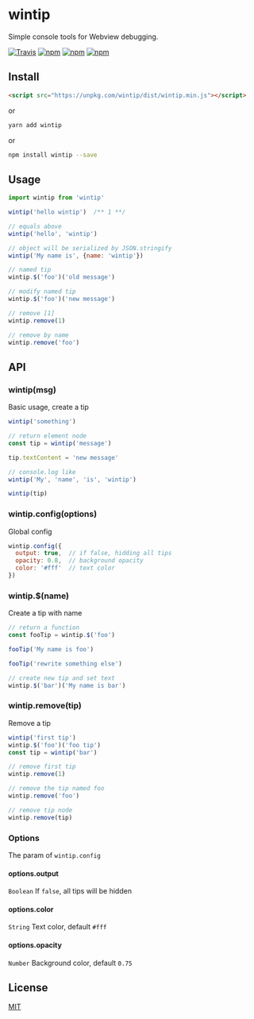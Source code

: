 # wintip

Simple console tools for Webview debugging.

[![Travis](https://img.shields.io/travis/vv314/wintip.svg?style=flat-square)](https://travis-ci.org/vv314/wintip) [![npm](https://img.shields.io/npm/dw/wintip.svg?style=flat-square)](https://www.npmjs.com/package/wintip) [![npm](https://img.shields.io/npm/v/wintip.svg?style=flat-square)](https://www.npmjs.com/package/wintip) [![npm](https://img.shields.io/npm/l/wintip.svg?style=flat-square)](https://opensource.org/licenses/MIT)

## Install

```html
<script src="https://unpkg.com/wintip/dist/wintip.min.js"></script>
```

or

```bash
yarn add wintip
```

or

```bash
npm install wintip --save
```

## Usage

```javascript
import wintip from 'wintip'

wintip('hello wintip')  /** 1 **/

// equals above
wintip('hello', 'wintip')

// object will be serialized by JSON.stringify
wintip('My name is', {name: 'wintip'})

// named tip
wintip.$('foo')('old message')

// modify named tip
wintip.$('foo')('new message')

// remove [1]
wintip.remove(1)

// remove by name
wintip.remove('foo')
```

## API

### wintip(msg)

Basic usage, create a tip
```javascript
wintip('something')

// return element node
const tip = wintip('message')

tip.textContent = 'new message'

// console.log like
wintip('My', 'name', 'is', 'wintip')

wintip(tip)
```

### wintip.config(options)

Global config

```javascript
wintip.config({
  output: true,  // if false, hidding all tips
  opacity: 0.8,  // background opacity
  color: '#fff'  // text color
})
```

### wintip.$(name)

Create a tip with  name

```javascript
// return a function
const fooTip = wintip.$('foo')

fooTip('My name is foo')

fooTip('rewrite something else')

// create new tip and set text
wintip.$('bar')('My name is bar')
```

### wintip.remove(tip)

Remove a tip

```javascript
wintip('first tip')
wintip.$('foo')('foo tip')
const tip = wintip('bar')

// remove first tip
wintip.remove(1)

// remove the tip named foo
wintip.remove('foo')

// remove tip node
wintip.remove(tip)
```

### Options

The param of `wintip.config`

#### options.output

`Boolean` If `false`, all tips will be hidden

#### options.color

`String` Text color, default `#fff`


#### options.opacity

`Number` Background color, default `0.75`

## License

[MIT](https://opensource.org/licenses/MIT)
